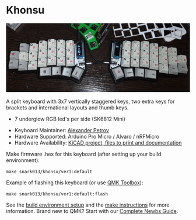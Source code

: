 # Khonsu

<img src="https://github.com/snark013/khonsu/raw/main/imgs/keyboard.png" width="800" />

A split keyboard with 3x7 vertically staggered keys, two extra keys for brackets and international layouts and thumb keys.

- 7 underglow RGB led's per side (SK6812 Mini)

* Keyboard Maintainer: [Alexander Petrov](https://github.com/snark013)
* Hardware Supported: Arduino Pro Micro / Alvaro / nRFMicro
* Hardware Availability: [KiCAD project, files to print and documentation](https://github.com/snark013/khonsu)

Make firmware .hex for this keyboard (after setting up your build environment):

    make snark013/khonsu/ver1:default

Example of flashing this keyboard (or use [QMK Toolbox](https://github.com/qmk/qmk_toolbox)):

    make snark013/khonsu/ver1:default:flash

See the [build environment setup](https://docs.qmk.fm/#/getting_started_build_tools) and the [make instructions](https://docs.qmk.fm/#/getting_started_make_guide) for more information. Brand new to QMK? Start with our [Complete Newbs Guide](https://docs.qmk.fm/#/newbs).
